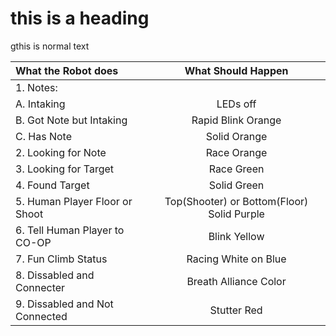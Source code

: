 # this is a heading

gthis is normal text

| What the Robot does | What Should Happen |
|:--------|:--------:|
|1. Notes: ||
|A. Intaking |LEDs off|
|B. Got Note but Intaking|Rapid Blink Orange|
|C. Has Note|Solid Orange|
|2. Looking for Note|Race Orange|
|3. Looking for Target|Race Green|
|4. Found Target|Solid Green|
|5. Human Player Floor or Shoot|Top(Shooter) or Bottom(Floor) Solid Purple|
|6. Tell Human Player to CO-OP|Blink Yellow|
|7. Fun Climb Status|Racing White on Blue|
|8. Dissabled and Connecter|Breath Alliance Color|
|9. Dissabled and Not Connected|Stutter Red|